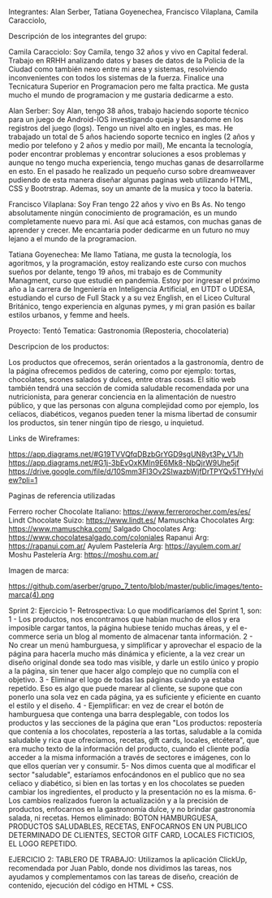 Integrantes: Alan Serber, Tatiana Goyenechea, Francisco Vilaplana, Camila Caracciolo,

Descripción de los integrantes del grupo:

Camila Caracciolo: Soy Camila, tengo 32 años y vivo en Capital federal. Trabajo en RRHH analizando datos y bases de datos de la Policia de la Ciudad como también nexo entre mi area y sistemas, resolviendo inconvenientes con todos los sistemas de la fuerza. Finalice una Tecnicatura Superior en Programacion pero me falta practica. Me gusta mucho el mundo de programacion y me gustaria dedicarme a esto.

Alan Serber: Soy Alan, tengo 38 años, trabajo haciendo soporte técnico para un juego de Android-IOS investigando queja y basandome en los registros del juego (logs). Tengo un nivel alto en ingles, es mas. He trabajado un total de 5 años haciendo soporte tecnico en ingles (2 años y medio por telefono y 2 años y medio por mail), Me encanta la tecnología, poder encontrar problemas y encontrar soluciones a esos problemas y aunque no tengo mucha experiencia, tengo muchas ganas de desarrollarme en esto. En el pasado he realizado un pequeño curso sobre dreamweaver pudiendo de esta manera diseñar algunas paginas web utilizando HTML, CSS y Bootrstrap. Ademas, soy un amante de la musica y toco la bateria.

Francisco Vilaplana: Soy Fran tengo 22 años y vivo en Bs As. No tengo absolutamente ningún conocimiento de programación, es un mundo completamente nuevo para mi. Así que acá estamos, con muchas ganas de aprender y crecer. Me encantaria poder dedicarme en un futuro no muy lejano a el mundo de la programacion.

Tatiana Goyenechea: Me llamo Tatiana, me gusta la tecnología, los agoritmos, y la programación, estoy realizando este curso con muchos sueños por delante, tengo 19 años, mi trabajo es de Community Managment, curso que estudié en pandemia. Estoy por ingresar el próximo año a la carrera de Ingeniería en Inteligencia Artificial, en UTDT o UDESA, estudiando el curso de Full Stack y a su vez English, en el Liceo Cultural Británico, tengo experiencia en algunas pymes, y mi gran pasión es bailar estilos urbanos, y femme and heels.

Proyecto: Tentó Tematica: Gastronomia (Reposteria, chocolateria)

Descripcion de los productos:

Los productos que ofrecemos, serán orientados a la gastronomía, dentro de la página ofrecemos pedidos de catering, como por ejemplo: tortas, chocolates, scones salados y dulces, entre otras cosas. El sitio web también tendrá una sección de comida saludable recomendada por una nutricionista, para generar conciencia en la alimentación de nuestro público, y que las personas con alguna complejidad como por ejemplo, los celíacos, diabéticos, veganos pueden tener la misma libertad de consumir los productos, sin tener ningún tipo de riesgo, u inquietud.

Links de Wireframes:

https://app.diagrams.net/#G19TVVQfqDBzbGrYGD9sgUN8yt3Py_V1Jh https://app.diagrams.net/#G1j-3bEvOxKMIn9E6Mk8-NbQjrW9Uhe5jf https://drive.google.com/file/d/10Smm3Fl3Ov2SIwazbWjfDrTPYQv5TYHy/view?pli=1

Paginas de referencia utilizadas

Ferrero rocher Chocolate Italiano: https://www.ferrerorocher.com/es/es/ Lindt Chocolate Suizo: https://www.lindt.es/ Mamuschka Chocolates Arg: https://www.mamuschka.com/ Salgado Chocolates Arg: https://www.chocolatesalgado.com/coloniales Rapanui Arg: https://rapanui.com.ar/ Ayulem Pastelería Arg: https://ayulem.com.ar/ Moshu Pastelería Arg: https://moshu.com.ar/

Imagen de marca:

https://github.com/aserber/grupo_7_tento/blob/master/public/images/tento-marca(4).png

Sprint 2: Ejercicio 1- Retrospectiva: Lo que modificaríamos del Sprint 1, son: 1 - Los productos, nos encontramos que habían mucho de ellos y era imposible cargar tantos, la página hubiese tenido muchas áreas, y el e-commerce seria un blog al momento de almacenar tanta información. 2 - No crear un menú hamburguesa, y simplificar y aprovechar el espacio de la página para hacerla mucho más dinámica y eficiente, a la vez crear un diseño original donde sea todo mas visible, y darle un estilo único y propio a la página, sin tener que hacer algo complejo que no cumplía con el objetivo. 3 - Eliminar el logo de todas las páginas cuándo ya estaba repetido. Eso es algo que puede marear al cliente, se supone que con ponerlo una sola vez en cada página, ya es suficiente y eficiente en cuanto el estilo y el diseño. 4 - Ejemplificar: en vez de crear el botón de hamburguesa que contenga una barra desplegable, con todos los productos y las secciones de la página que eran "Los productos: repostería que contenía a los chocolates, repostería a las tortas, saludable a la comida saludable y rica que ofrecíamos, recetas, gift cards, locales, etcétera", que era mucho texto de la información del producto, cuando el cliente podía acceder a la misma información a través de sectores e imágenes, con lo que ellos querían ver y consumir. 5- Nos dimos cuenta que al modificar el sector "saludable", estaríamos enfocándonos en el publico que no sea celiaco y diabético, si bien en las tortas y en los chocolates se pueden cambiar los ingredientes, el producto y la presentación no es la misma. 6- Los cambios realizados fueron la actualización y a la precisión de productos, enfocarnos en la gastronomía dulce, y no brindar gastronomía salada, ni recetas. Hemos eliminado: BOTON HAMBURGUESA, PRODUCTOS SALUDABLES, RECETAS, ENFOCARNOS EN UN PUBLICO DETERMINADO DE CLIENTES, SECTOR GITF CARD, LOCALES FICTICIOS, EL LOGO REPETIDO.

EJERCICIO 2: TABLERO DE TRABAJO: Utilizamos la aplicación ClickUp, recomendada por Juan Pablo, donde nos dividimos las tareas, nos ayudamos y complementamos con las tareas de diseño, creación de contenido, ejecución del código en HTML + CSS.